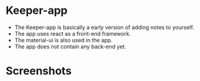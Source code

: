 # Keeper-app 

*  The Keeper-app is basically a early version of adding notes to yourself.
*  The app uses react as a front-end framework.
*  The material-ui is also used in the app.
*  The app does not contain any back-end yet.

# Screenshots
